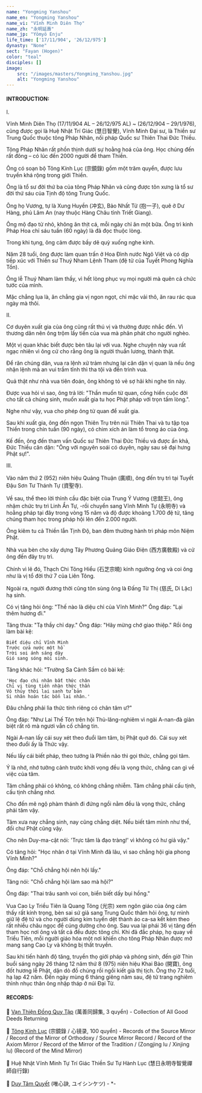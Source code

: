 ```yaml
---
name: "Yongming Yanshou"
name_en: "Yongming Yanshou"
name_vi: "Vĩnh Minh Diên Thọ"
name_zh: "永明延壽"
name_jp: "Yōmyō Enju"
life_time: ['17/11/904', '26/12/975']
dynasty: "None"
sect: "Fayan (Hogen)"
color: "teal"
disciples: []
image: 
    src: "/images/masters/Yongming_Yanshou.jpg"
    alt: "Yongming Yanshou"
---
```


#### INTRODUCTION:

I. 

Vĩnh Minh Diên Thọ (17/11/904 AL – 26/12/975 AL) ~ (26/12/904 – 29/1/976), cũng được gọi là Huệ Nhật Trí Giác (慧日智覺), Vĩnh Minh Đại sư, là Thiền sư Trung Quốc thuộc tông Pháp Nhãn, nối pháp Quốc sư Thiên Thai Đức Thiều.

Tông Pháp Nhãn rất phồn thịnh dưới sự hoằng hoá của ông. Học chúng đến rất đông – có lúc đến 2000 người để tham Thiền. 

Ông có soạn bộ Tông Kính Lục (宗鏡錄) gồm một trăm quyển, được lưu truyền khá rộng trong giới Thiền.

Ông là tổ sư đời thứ ba của tông Pháp Nhãn và cũng được tôn xưng là tổ sư đời thứ sáu của Tịnh độ tông Trung Quốc.

Ông họ Vương, tự là Xung Huyền (冲玄), Bảo Nhất Tử (抱一子), quê ở Dư Hàng, phủ Lâm An (nay thuộc Hàng Châu tỉnh Triết Giang). 

Ông mộ đạo từ nhỏ, không ăn thịt cá, mỗi ngày chỉ ăn một bữa. Ông trì kinh Pháp Hoa chỉ sáu tuần (60 ngày) là đã đọc thuộc lòng. 

Trong khi tụng, ông cảm được bầy dê quỳ xuống nghe kinh.

Năm 28 tuổi, ông được làm quan trấn ở Hoa Đình nước Ngô Việt và có dịp tiếp xúc với Thiền sư Thuý Nham Lệnh Tham (đệ tử của Tuyết Phong Nghĩa Tồn). 

Ông lễ Thuý Nham làm thầy, vì hết lòng phục vụ mọi người mà quên cả chức tước của mình. 

Mặc chẳng lụa là, ăn chẳng gia vị ngon ngọt, chỉ mặc vải thô, ăn rau rác qua ngày mà thôi.

II.

Cơ duyên xuất gia của ông cũng rất thú vị và thường được nhắc đến. Vì thương dân nên ông trộm lấy tiền của vua mà phân phát cho người nghèo. 

Một vị quan khác biết được bèn tâu lại với vua. Nghe chuyện này vua rất ngạc nhiên vì ông cứ cho rằng ông là người thuần lương, thành thật. 

Để răn chúng dân, vua ra lệnh xử trảm nhưng lại căn dặn vị quan là nếu ông nhận lệnh mà an vui trầm tĩnh thì tha tội và đến trình vua. 

Quả thật như nhà vua tiên đoán, ông không tỏ vẻ sợ hãi khi nghe tin này. 

Được vua hỏi vì sao, ông trả lời: "Thần muốn từ quan, cống hiến cuộc đời cho tất cả chúng sinh, muốn xuất gia tu học Phật pháp với trọn tấm lòng.". 

Nghe như vậy, vua cho phép ông từ quan để xuất gia.

Sau khi xuất gia, ông đến ngọn Thiên Trụ trên núi Thiên Thai và tu tập tọa Thiền trong chín tuần (90 ngày), có chim xích án làm tổ trong áo của ông. 

Kế đến, ông đến tham vấn Quốc sư Thiên Thai Đức Thiều và được ấn khả, Đức Thiều căn dặn: "Ông với nguyên soái có duyên, ngày sau sẽ đại hưng Phật sự!".

III.

Vào năm thứ 2 (952) niên hiệu Quảng Thuận (廣順), ông đến trụ trì tại Tuyết Đậu Sơn Tư Thánh Tự (資聖寺). 

Về sau, thể theo lời thỉnh cầu đặc biệt của Trung Ý Vương (忠懿王), ông nhậm chức trụ trì Linh Ẩn Tự, 
-rồi chuyển sang Vĩnh Minh Tự (永明寺) và hoằng pháp tại đây trong vòng 15 năm và độ được khoảng 1.700 đệ tử, tăng chúng tham học trong pháp hội lên đến 2.000 người.

Ông kiêm tu cả Thiền lẫn Tịnh Độ, ban đêm thường hành trì pháp môn Niệm Phật. 

Nhà vua bèn cho xây dựng Tây Phương Quảng Giáo Điện (西方廣敎殿) và cử ông đến đây trụ trì. 

Chính vì lẽ đó, Thạch Chi Tông Hiểu (石芝宗曉) kính ngưỡng ông và coi ông như là vị tổ đời thứ 7 của Liên Tông. 

Ngoài ra, người đương thời cũng tôn sùng ông là Đấng Từ Thị (慈氏, Di Lặc) hạ sinh.

Có vị tăng hỏi ông: "Thế nào là diệu chỉ của Vĩnh Minh?" Ông đáp: "Lại thêm hương đi." 

Tăng thưa: "Tạ thầy chỉ dạy." Ông đáp: "Hãy mừng chớ giao thiệp." Rồi ông làm bài kệ:

```
Biết diệu chỉ Vĩnh Minh
Trước cửa nước một hồ
Trời soi ánh sáng dậy
Gió sang sóng mòi sinh.
```

Tăng khác hỏi: "Trường Sa Cảnh Sầm có bài kệ:

```
'Học đạo chi nhân bất thức chân
Chỉ vị tùng tiền nhận thức thần
Vô thủy thời lai sanh tử bản
Si nhân hoán tác bổn lai nhân.'
```

Đâu chẳng phải lìa thức tính riêng có chân tâm ư?" 

Ông đáp: "Như Lai Thế Tôn trên hội Thủ-lăng-nghiêm vì ngài A-nan-đà giản biệt rất rõ mà ngươi vẫn cố chẳng tin. 

Ngài A-nan lấy cái suy xét theo đuổi làm tâm, bị Phật quở đó. Cái suy xét theo đuổi ấy là Thức vậy. 

Nếu lấy cái biết pháp, theo tướng là Phiền não thì gọi thức, chẳng gọi tâm. 

Ý là nhớ, nhớ tưởng cảnh trước khởi vọng đều là vọng thức, chẳng can gì về việc của tâm. 

Tâm chẳng phải có không, có không chẳng nhiễm. Tâm chẳng phải cấu tịnh, cấu tịnh chẳng nhơ. 

Cho đến mê ngộ phàm thánh đi đứng ngồi nằm đều là vọng thức, chẳng phải tâm vậy. 

Tâm xưa nay chẳng sinh, nay cũng chẳng diệt. Nếu biết tâm mình như thế, đối chư Phật cũng vậy. 

Cho nên Duy-ma-cật nói: 'Trực tâm là đạo tràng!' vì không có hư giả vậy."

Có tăng hỏi: "Học nhân ở tại Vĩnh Minh đã lâu, vì sao chẳng hội gia phong Vĩnh Minh?" 

Ông đáp: "Chỗ chẳng hội nên hội lấy." 

Tăng nói: "Chỗ chẳng hội làm sao mà hội?" 

Ông đáp: "Thai trâu sanh voi con, biển biết dấy bụi hồng."

Vua Cao Ly Triều Tiên là Quang Tông (光宗) xem ngôn giáo của ông cảm thấy rất kính trọng, bèn sai sứ giả sang Trung Quốc thăm hỏi ông, tự mình giữ lệ đệ tử và cho người dùng kim tuyến dệt thành áo ca-sa kết kèm theo rất nhiều châu ngọc để cúng dường cho ông. 
Sau vua lại phái 36 vị tăng đến tham học nơi ông và tất cả đều được tông chỉ. 
Khi đã đắc pháp, họ quay về Triều Tiên, mỗi người giáo hóa một nơi khiến cho tông Pháp Nhãn được mở mang sang Cao Ly và không bị thất truyền.

Sau khi tiến hành độ tăng, truyền thọ giới pháp và phóng sinh, đến giờ Thìn buổi sáng ngày 26 tháng 12 năm thứ 8 (975) niên hiệu Khai Bảo (開寶), ông đốt hương lễ Phật, dặn dò đồ chúng rồi ngồi kiết già thị tịch. 
Ông thọ 72 tuổi, hạ lạp 42 năm. Đến ngày mùng 6 tháng giêng năm sau, đệ tử trang nghiêm thỉnh nhục thân ông nhập tháp ở núi Đại Từ.

#### RECORDS:

📖 [Vạn Thiện Đồng Quy Tập](https://hoavouu.com/images/file/_x5aNWAx0QgQAGtw/vanthiendongquy.pdf) (萬善同歸集, 3 quyển) - Collection of All Good Deeds Returning

📖 [Tông Kính Lục](https://shorturl.at/qYq8m) (宗鏡錄 / 心镜录, 100 quyển) - 
    Records of the Source Mirror / 
    Record of the Mirror of Orthodoxy / 
    Source Mirror Record / 
    Record  of the Axiom Mirror / 
    Record of the Mirror of the Tradition /
    (Zongjing lu / Xinjing lu)
    (Record of the Mind Mirror)

📖 Huệ Nhật Vĩnh Minh Tự Trí Giác Thiền Sư Tự Hành Lục (慧日永明寺智覺禪師自行錄)

📖 [Duy Tâm Quyết](https://thienphatgiao.org/duy-tam-quyet/) (唯心訣, ユイシンケツ) - *-

